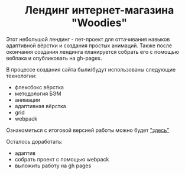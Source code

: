 <h1 align="center">Лендинг интернет-магазина "Woodies"</h1>

Этот небольшой лендинг - пет-проект для оттачивания навыков адаптивной вёрстки и создания простых анимаций.
Также после окончания создания лендинга планируется собрать его с помощью вебпака и опубликовать на gh-pages.

В процессе создания сайта были/будут использованы следующие технологии:
* флексбокс вёрстка
* методология БЭМ
* анимации
* адаптивная вёрстка
* grid
* webpack

Ознакомиться с итоговой версией работы можно будет ["здесь"](#)

Осталось доработать:
* адаптив
* собрать проект с помощью webpack
* выложить работу на gh pages
